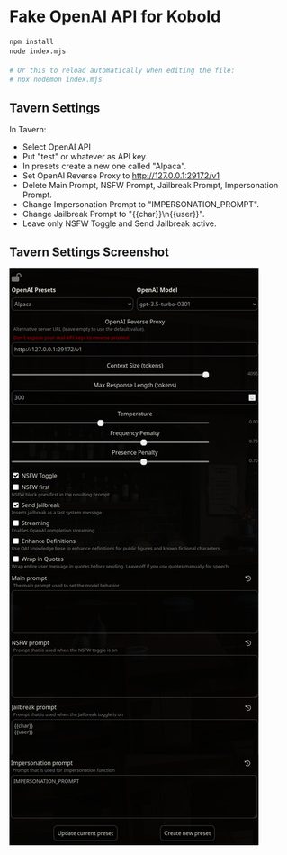 # Fake OpenAI API for Kobold

``` sh
npm install
node index.mjs

# Or this to reload automatically when editing the file:
# npx nodemon index.mjs
```

## Tavern Settings
In Tavern:
+ Select OpenAI API
+ Put "test" or whatever as API key.
+ In presets create a new one called "Alpaca".
+ Set OpenAI Reverse Proxy to http://127.0.0.1:29172/v1
+ Delete Main Prompt, NSFW Prompt, Jailbreak Prompt, Impersonation Prompt.
+ Change Impersonation Prompt to "IMPERSONATION_PROMPT".
+ Change Jailbreak Prompt to "{{char}}\n{{user}}".
+ Leave only NSFW Toggle and Send Jailbreak active.

## Tavern Settings Screenshot
![settings screenshot](./settings.png)
